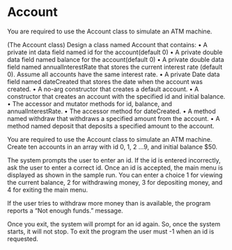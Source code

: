 # Account
You are required to use the Account class to simulate an ATM machine. 

(The Account class) Design a class named Account that contains:
  • A private int data field named id for the account(default 0)
  • A private double data field named balance for the account(default 0)
  • A private double data field named annualInterestRate that stores the current interest rate
    (default 0). Assume all accounts have the same interest rate.
  • A private Date data field named dateCreated that stores the date when the account was
    created.
  • A no-arg constructor that creates a default account.
  • A constructor that creates an account with the specified id and initial balance.
  • The accessor and mutator methods for id, balance, and annualInterestRate.
  • The accessor method for dateCreated.
  • A method named withdraw that withdraws a specified amount from the account.
  • A method named deposit that deposits a specified amount to the account.

You are required to use the Account class to simulate an ATM machine. Create ten accounts in
an array with id 0, 1, 2 ...9, and initial balance $50. 

The system prompts the user to enter an id. If the id is entered incorrectly, ask the user to enter a correct id. Once an id is accepted, the main menu is displayed as shown in the sample run. You can enter a choice 
1 for viewing the current balance, 
2 for withdrawing money, 
3 for depositing money, and 
4 for exiting the main menu. 

If the user tries to withdraw more money than is available, the program reports a “Not enough funds.”
message. 

Once you exit, the system will prompt for an id again. So, once the system starts, it will
not stop. To exit the program the user must -1 when an id is requested.
